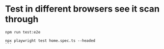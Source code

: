 # Test in different browsers see it scan through
````
npm run test:e2e

npx playwright test home.spec.ts --headed
```